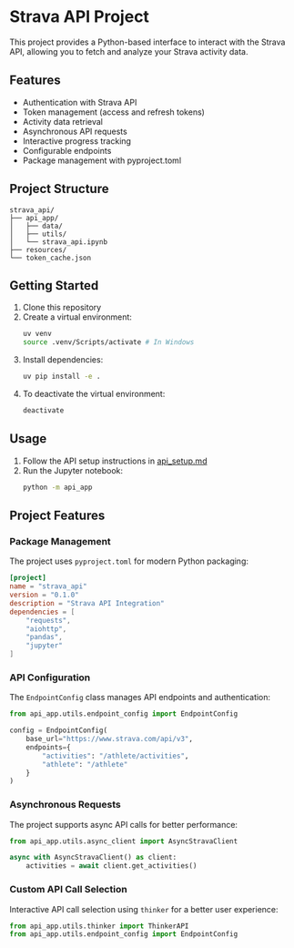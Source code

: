# Strava API Project

This project provides a Python-based interface to interact with the Strava API, allowing you to fetch and analyze your Strava activity data.

## Features

- Authentication with Strava API
- Token management (access and refresh tokens)
- Activity data retrieval
- Asynchronous API requests
- Interactive progress tracking
- Configurable endpoints
- Package management with pyproject.toml

## Project Structure

```
strava_api/
├── api_app/
│   ├── data/
│   ├── utils/
│   └── strava_api.ipynb
├── resources/
└── token_cache.json
```

## Getting Started

1. Clone this repository
2. Create a virtual environment:
   ```bash
   uv venv
   source .venv/Scripts/activate # In Windows
   ```
3. Install dependencies:
   ```bash
   uv pip install -e .
   ```
4. To deactivate the virtual environment:
   ```bash
   deactivate
   ```

## Usage

1. Follow the API setup instructions in [api_setup.md](api_setup.md)
2. Run the Jupyter notebook:
   ```bash
   python -m api_app
   ```

## Project Features

### Package Management
The project uses `pyproject.toml` for modern Python packaging:
```toml
[project]
name = "strava_api"
version = "0.1.0"
description = "Strava API Integration"
dependencies = [
    "requests",
    "aiohttp",
    "pandas",
    "jupyter"
]
```

### API Configuration
The `EndpointConfig` class manages API endpoints and authentication:
```python
from api_app.utils.endpoint_config import EndpointConfig

config = EndpointConfig(
    base_url="https://www.strava.com/api/v3",
    endpoints={
        "activities": "/athlete/activities",
        "athlete": "/athlete"
    }
)
```

### Asynchronous Requests
The project supports async API calls for better performance:
```python
from api_app.utils.async_client import AsyncStravaClient

async with AsyncStravaClient() as client:
    activities = await client.get_activities()
```

### Custom API Call Selection
Interactive API call selection using `thinker` for a better user experience:
```python
from api_app.utils.thinker import ThinkerAPI
from api_app.utils.endpoint_config import EndpointConfig

